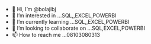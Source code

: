 - 👋 Hi, I’m @bolajibj
- 👀 I’m interested in ...SQL,,EXCEL,POWERBI
- 🌱 I’m currently learning ...SQL,,EXCEL,POWERBI
- 💞️ I’m looking to collaborate on ...SQL,EXCEL,POWERBI
- 📫 How to reach me ...08103080313

<!---
bolajibj/bolajibj is a ✨ special ✨ repository because its `README.md` (this file) appears on your GitHub profile.
You can click the Preview link to take a look at your changes.
--->
